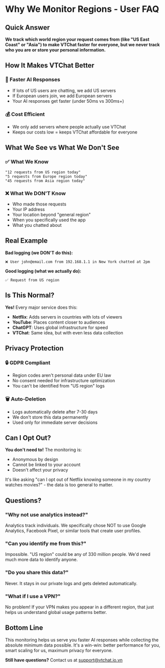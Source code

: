 # Why We Monitor Regions - User FAQ

## Quick Answer

**We track which world region your request comes from (like "US East Coast" or "Asia") to make VTChat faster for everyone, but we never track who you are or store your personal information.**

## How It Makes VTChat Better

### 🚀 Faster AI Responses
- If lots of US users are chatting, we add US servers
- If European users join, we add European servers  
- Your AI responses get faster (under 50ms vs 300ms+)

### 💰 Cost Efficient
- We only add servers where people actually use VTChat
- Keeps our costs low = keeps VTChat affordable for everyone

## What We See vs What We Don't See

### ✅ What We Know
```
"12 requests from US region today"
"5 requests from Europe region today"  
"45 requests from Asia region today"
```

### ❌ What We DON'T Know
- Who made those requests
- Your IP address
- Your location beyond "general region"
- When you specifically used the app
- What you chatted about

## Real Example

**Bad logging (we DON'T do this):**
```
❌ User john@email.com from 192.168.1.1 in New York chatted at 2pm
```

**Good logging (what we actually do):**
```
✅ Request from US region
```

## Is This Normal?

**Yes!** Every major service does this:
- **Netflix**: Adds servers in countries with lots of viewers
- **YouTube**: Places content closer to audiences  
- **ChatGPT**: Uses global infrastructure for speed
- **VTChat**: Same idea, but with even less data collection

## Privacy Protection

### 🔒 GDPR Compliant
- Region codes aren't personal data under EU law
- No consent needed for infrastructure optimization
- You can't be identified from "US region" logs

### 🗑️ Auto-Deletion
- Logs automatically delete after 7-30 days
- We don't store this data permanently
- Used only for immediate server decisions

## Can I Opt Out?

**You don't need to!** The monitoring is:
- Anonymous by design
- Cannot be linked to your account
- Doesn't affect your privacy

It's like asking "can I opt out of Netflix knowing someone in my country watches movies?" - the data is too general to matter.

## Questions?

### "Why not use analytics instead?"
Analytics track individuals. We specifically chose NOT to use Google Analytics, Facebook Pixel, or similar tools that create user profiles.

### "Can you identify me from this?"  
Impossible. "US region" could be any of 330 million people. We'd need much more data to identify anyone.

### "Do you share this data?"
Never. It stays in our private logs and gets deleted automatically.

### "What if I use a VPN?"
No problem! If your VPN makes you appear in a different region, that just helps us understand global usage patterns better.

## Bottom Line

This monitoring helps us serve you faster AI responses while collecting the absolute minimum data possible. It's a win-win: better performance for you, smart scaling for us, maximum privacy for everyone.

**Still have questions?** Contact us at support@vtchat.io.vn
